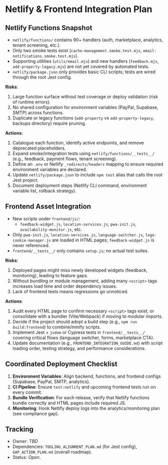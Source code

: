 # Netlify & Frontend Integration Plan

## Netlify Functions Snapshot
- `netlify/functions/` contains 90+ handlers (auth, marketplace, analytics, tenant screening, etc.).
- Only two smoke tests exist (`cache-management.smoke.test.mjs`, `email-notifications.smoke.test.mjs`).
- Supporting utilities (`utils/email.mjs`) and new handlers (`feedback.mjs`, `add-property-legacy.mjs`) are not yet covered by automated tests.
- `netlify/package.json` only provides basic CLI scripts; tests are wired through the root Jest config.

**Risks**:
1. Large function surface without test coverage or deploy validation (risk of runtime errors).
2. No shared configuration for environment variables (PayPal, Supabase, SMTP) across functions.
3. Duplicate or legacy functions (`add-property` vs `add-property-legacy`, backups directory) require pruning.

**Actions**:
1. Catalogue each function, identify active endpoints, and remove deprecated placeholders.
2. Expand smoke/integration tests using `netlify/functions/__tests__/` (e.g., feedback, payment flows, tenant screening).
3. Define an `.env` or Netlify `_redirects/headers` mapping to ensure required environment variables are declared.
4. Update `netlify/package.json` to include `npm test` alias that calls the root Jest project.
5. Document deployment steps (Netlify CLI command, environment variable list, rollback strategy).

## Frontend Asset Integration
- New scripts under `frontend/js/`:
  - `feedback-widget.js`, `location-services.js`, `pwa-init.js`, `availability-monitor.js`, etc.
- Only `pwa-init.js`, `location-services.js`, `language-switcher.js`, `logo-cookie-manager.js` are loaded in HTML pages; `feedback-widget.js` is never referenced.
- `frontend/__tests__/` only contains `setup.js`; no actual test suites.

**Risks**:
1. Deployed pages might miss newly developed widgets (feedback, monitoring), leading to feature gaps.
2. Without bundling or module management, adding many `<script>` tags increases load time and order dependency issues.
3. Lack of frontend tests means regressions go unnoticed.

**Actions**:
1. Audit every HTML page to confirm necessary `<script>` tags exist, or consolidate with a bundler (Vite/Webpack) if moving to modular imports.
2. Decide if the project should adopt a build step (e.g., `npm run build:frontend`) to combine/minify scripts.
3. Implement Jest + `jsdom` or Cypress tests in `frontend/__tests__/` covering critical flows (language switcher, forms, marketplace CTA).
4. Update documentation (e.g., `FRONTEND_INTEGRATION_GUIDE.md`) with script loading order, testing strategy, and performance considerations.

## Coordinated Deployment Checklist
1. **Environment Variables**: Align backend, functions, and frontend configs (Supabase, PayPal, SMTP, analytics).
2. **CI Pipeline**: Ensure `test:netlify` and upcoming frontend tests run on every commit.
3. **Bundle Verification**: For each release, verify that Netlify functions bundle correctly and HTML pages include required JS.
4. **Monitoring**: Hook Netlify deploy logs into the analytics/monitoring plan (see compliance gap).

## Tracking
- Owner: _TBD_
- Dependencies: `TOOLING_ALIGNMENT_PLAN.md` (for Jest config), `GAP_ACTION_PLAN.md` (overall roadmap).
- Status: _Open_.
